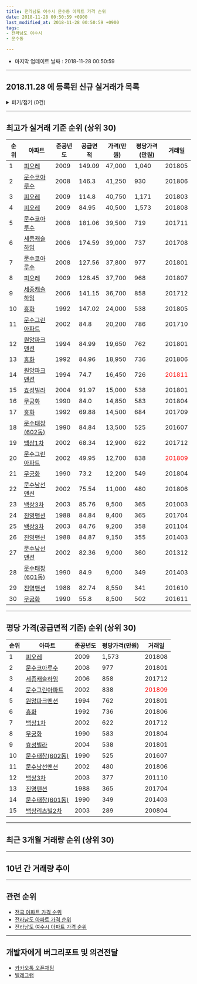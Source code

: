 ```yaml
---
title: 전라남도 여수시 문수동 아파트 가격 순위
date: 2018-11-28 00:50:59 +0900
last_modified_at: 2018-11-28 00:50:59 +0900
tags:
- 전라남도 여수시
- 문수동

---
```


* 마지막 업데이트 날짜 : 2018-11-28 00:50:59

---

## 2018.11.28 에 등록된 신규 실거래가 목록

<details>
<summary>펴기/접기 (0건)</summary>
<div markdown="1">

|아파트|준공년도|공급면적|가격(만원)|평당가격(만원)|거래일|
|---|---|---|---|---|---|
|없음||||||


</div>
</details>

---

## 최고가 실거래 기준 순위 (상위 30)


|순위|아파트|준공년도|공급면적|가격(만원)|평당가격(만원)|거래일|
|---|---|---|---|---|---|---|
|1|[피오레](https://search.naver.com/search.naver?query=%EC%A0%84%EB%9D%BC%EB%82%A8%EB%8F%84+%EC%97%AC%EC%88%98%EC%8B%9C+%EB%AC%B8%EC%88%98%EB%8F%99+%ED%94%BC%EC%98%A4%EB%A0%88)|2009|149.09|47,000|1,040|201805|
|2|[문수코아루수](https://search.naver.com/search.naver?query=%EC%A0%84%EB%9D%BC%EB%82%A8%EB%8F%84+%EC%97%AC%EC%88%98%EC%8B%9C+%EB%AC%B8%EC%88%98%EB%8F%99+%EB%AC%B8%EC%88%98%EC%BD%94%EC%95%84%EB%A3%A8%EC%88%98)|2008|146.3|41,250|930|201806|
|3|[피오레](https://search.naver.com/search.naver?query=%EC%A0%84%EB%9D%BC%EB%82%A8%EB%8F%84+%EC%97%AC%EC%88%98%EC%8B%9C+%EB%AC%B8%EC%88%98%EB%8F%99+%ED%94%BC%EC%98%A4%EB%A0%88)|2009|114.8|40,750|1,171|201803|
|4|[피오레](https://search.naver.com/search.naver?query=%EC%A0%84%EB%9D%BC%EB%82%A8%EB%8F%84+%EC%97%AC%EC%88%98%EC%8B%9C+%EB%AC%B8%EC%88%98%EB%8F%99+%ED%94%BC%EC%98%A4%EB%A0%88)|2009|84.95|40,500|1,573|201808|
|5|[문수코아루수](https://search.naver.com/search.naver?query=%EC%A0%84%EB%9D%BC%EB%82%A8%EB%8F%84+%EC%97%AC%EC%88%98%EC%8B%9C+%EB%AC%B8%EC%88%98%EB%8F%99+%EB%AC%B8%EC%88%98%EC%BD%94%EC%95%84%EB%A3%A8%EC%88%98)|2008|181.06|39,500|719|201711|
|6|[세종캐슬하임](https://search.naver.com/search.naver?query=%EC%A0%84%EB%9D%BC%EB%82%A8%EB%8F%84+%EC%97%AC%EC%88%98%EC%8B%9C+%EB%AC%B8%EC%88%98%EB%8F%99+%EC%84%B8%EC%A2%85%EC%BA%90%EC%8A%AC%ED%95%98%EC%9E%84)|2006|174.59|39,000|737|201708|
|7|[문수코아루수](https://search.naver.com/search.naver?query=%EC%A0%84%EB%9D%BC%EB%82%A8%EB%8F%84+%EC%97%AC%EC%88%98%EC%8B%9C+%EB%AC%B8%EC%88%98%EB%8F%99+%EB%AC%B8%EC%88%98%EC%BD%94%EC%95%84%EB%A3%A8%EC%88%98)|2008|127.56|37,800|977|201801|
|8|[피오레](https://search.naver.com/search.naver?query=%EC%A0%84%EB%9D%BC%EB%82%A8%EB%8F%84+%EC%97%AC%EC%88%98%EC%8B%9C+%EB%AC%B8%EC%88%98%EB%8F%99+%ED%94%BC%EC%98%A4%EB%A0%88)|2009|128.45|37,700|968|201807|
|9|[세종캐슬하임](https://search.naver.com/search.naver?query=%EC%A0%84%EB%9D%BC%EB%82%A8%EB%8F%84+%EC%97%AC%EC%88%98%EC%8B%9C+%EB%AC%B8%EC%88%98%EB%8F%99+%EC%84%B8%EC%A2%85%EC%BA%90%EC%8A%AC%ED%95%98%EC%9E%84)|2006|141.15|36,700|858|201712|
|10|[흥화](https://search.naver.com/search.naver?query=%EC%A0%84%EB%9D%BC%EB%82%A8%EB%8F%84+%EC%97%AC%EC%88%98%EC%8B%9C+%EB%AC%B8%EC%88%98%EB%8F%99+%ED%9D%A5%ED%99%94)|1992|147.02|24,000|538|201805|
|11|[문수그린아파트](https://search.naver.com/search.naver?query=%EC%A0%84%EB%9D%BC%EB%82%A8%EB%8F%84+%EC%97%AC%EC%88%98%EC%8B%9C+%EB%AC%B8%EC%88%98%EB%8F%99+%EB%AC%B8%EC%88%98%EA%B7%B8%EB%A6%B0%EC%95%84%ED%8C%8C%ED%8A%B8)|2002|84.8|20,200|786|201710|
|12|[원앙파크맨션](https://search.naver.com/search.naver?query=%EC%A0%84%EB%9D%BC%EB%82%A8%EB%8F%84+%EC%97%AC%EC%88%98%EC%8B%9C+%EB%AC%B8%EC%88%98%EB%8F%99+%EC%9B%90%EC%95%99%ED%8C%8C%ED%81%AC%EB%A7%A8%EC%85%98)|1994|84.99|19,650|762|201801|
|13|[흥화](https://search.naver.com/search.naver?query=%EC%A0%84%EB%9D%BC%EB%82%A8%EB%8F%84+%EC%97%AC%EC%88%98%EC%8B%9C+%EB%AC%B8%EC%88%98%EB%8F%99+%ED%9D%A5%ED%99%94)|1992|84.96|18,950|736|201806|
|14|[원앙파크맨션](https://search.naver.com/search.naver?query=%EC%A0%84%EB%9D%BC%EB%82%A8%EB%8F%84+%EC%97%AC%EC%88%98%EC%8B%9C+%EB%AC%B8%EC%88%98%EB%8F%99+%EC%9B%90%EC%95%99%ED%8C%8C%ED%81%AC%EB%A7%A8%EC%85%98)|1994|74.7|16,450|726|<span style="color:red">201811</span>|
|15|[효성빌라](https://search.naver.com/search.naver?query=%EC%A0%84%EB%9D%BC%EB%82%A8%EB%8F%84+%EC%97%AC%EC%88%98%EC%8B%9C+%EB%AC%B8%EC%88%98%EB%8F%99+%ED%9A%A8%EC%84%B1%EB%B9%8C%EB%9D%BC)|2004|91.97|15,000|538|201801|
|16|[무궁화](https://search.naver.com/search.naver?query=%EC%A0%84%EB%9D%BC%EB%82%A8%EB%8F%84+%EC%97%AC%EC%88%98%EC%8B%9C+%EB%AC%B8%EC%88%98%EB%8F%99+%EB%AC%B4%EA%B6%81%ED%99%94)|1990|84.0|14,850|583|201804|
|17|[흥화](https://search.naver.com/search.naver?query=%EC%A0%84%EB%9D%BC%EB%82%A8%EB%8F%84+%EC%97%AC%EC%88%98%EC%8B%9C+%EB%AC%B8%EC%88%98%EB%8F%99+%ED%9D%A5%ED%99%94)|1992|69.88|14,500|684|201709|
|18|[문수태창(602동)](https://search.naver.com/search.naver?query=%EC%A0%84%EB%9D%BC%EB%82%A8%EB%8F%84+%EC%97%AC%EC%88%98%EC%8B%9C+%EB%AC%B8%EC%88%98%EB%8F%99+%EB%AC%B8%EC%88%98%ED%83%9C%EC%B0%BD%28602%EB%8F%99%29)|1990|84.84|13,500|525|201607|
|19|[백상1차](https://search.naver.com/search.naver?query=%EC%A0%84%EB%9D%BC%EB%82%A8%EB%8F%84+%EC%97%AC%EC%88%98%EC%8B%9C+%EB%AC%B8%EC%88%98%EB%8F%99+%EB%B0%B1%EC%83%811%EC%B0%A8)|2002|68.34|12,900|622|201712|
|20|[문수그린아파트](https://search.naver.com/search.naver?query=%EC%A0%84%EB%9D%BC%EB%82%A8%EB%8F%84+%EC%97%AC%EC%88%98%EC%8B%9C+%EB%AC%B8%EC%88%98%EB%8F%99+%EB%AC%B8%EC%88%98%EA%B7%B8%EB%A6%B0%EC%95%84%ED%8C%8C%ED%8A%B8)|2002|49.95|12,700|838|<span style="color:red">201809</span>|
|21|[무궁화](https://search.naver.com/search.naver?query=%EC%A0%84%EB%9D%BC%EB%82%A8%EB%8F%84+%EC%97%AC%EC%88%98%EC%8B%9C+%EB%AC%B8%EC%88%98%EB%8F%99+%EB%AC%B4%EA%B6%81%ED%99%94)|1990|73.2|12,200|549|201804|
|22|[문수남선맨션](https://search.naver.com/search.naver?query=%EC%A0%84%EB%9D%BC%EB%82%A8%EB%8F%84+%EC%97%AC%EC%88%98%EC%8B%9C+%EB%AC%B8%EC%88%98%EB%8F%99+%EB%AC%B8%EC%88%98%EB%82%A8%EC%84%A0%EB%A7%A8%EC%85%98)|2002|75.54|11,000|480|201806|
|23|[백상3차](https://search.naver.com/search.naver?query=%EC%A0%84%EB%9D%BC%EB%82%A8%EB%8F%84+%EC%97%AC%EC%88%98%EC%8B%9C+%EB%AC%B8%EC%88%98%EB%8F%99+%EB%B0%B1%EC%83%813%EC%B0%A8)|2003|85.76|9,500|365|201003|
|24|[진영맨션](https://search.naver.com/search.naver?query=%EC%A0%84%EB%9D%BC%EB%82%A8%EB%8F%84+%EC%97%AC%EC%88%98%EC%8B%9C+%EB%AC%B8%EC%88%98%EB%8F%99+%EC%A7%84%EC%98%81%EB%A7%A8%EC%85%98)|1988|84.84|9,400|365|201704|
|25|[백상3차](https://search.naver.com/search.naver?query=%EC%A0%84%EB%9D%BC%EB%82%A8%EB%8F%84+%EC%97%AC%EC%88%98%EC%8B%9C+%EB%AC%B8%EC%88%98%EB%8F%99+%EB%B0%B1%EC%83%813%EC%B0%A8)|2003|84.76|9,200|358|201104|
|26|[진영맨션](https://search.naver.com/search.naver?query=%EC%A0%84%EB%9D%BC%EB%82%A8%EB%8F%84+%EC%97%AC%EC%88%98%EC%8B%9C+%EB%AC%B8%EC%88%98%EB%8F%99+%EC%A7%84%EC%98%81%EB%A7%A8%EC%85%98)|1988|84.87|9,150|355|201403|
|27|[문수남선맨션](https://search.naver.com/search.naver?query=%EC%A0%84%EB%9D%BC%EB%82%A8%EB%8F%84+%EC%97%AC%EC%88%98%EC%8B%9C+%EB%AC%B8%EC%88%98%EB%8F%99+%EB%AC%B8%EC%88%98%EB%82%A8%EC%84%A0%EB%A7%A8%EC%85%98)|2002|82.36|9,000|360|201312|
|28|[문수태창(601동)](https://search.naver.com/search.naver?query=%EC%A0%84%EB%9D%BC%EB%82%A8%EB%8F%84+%EC%97%AC%EC%88%98%EC%8B%9C+%EB%AC%B8%EC%88%98%EB%8F%99+%EB%AC%B8%EC%88%98%ED%83%9C%EC%B0%BD%28601%EB%8F%99%29)|1990|84.9|9,000|349|201403|
|29|[진영맨션](https://search.naver.com/search.naver?query=%EC%A0%84%EB%9D%BC%EB%82%A8%EB%8F%84+%EC%97%AC%EC%88%98%EC%8B%9C+%EB%AC%B8%EC%88%98%EB%8F%99+%EC%A7%84%EC%98%81%EB%A7%A8%EC%85%98)|1988|82.74|8,550|341|201610|
|30|[무궁화](https://search.naver.com/search.naver?query=%EC%A0%84%EB%9D%BC%EB%82%A8%EB%8F%84+%EC%97%AC%EC%88%98%EC%8B%9C+%EB%AC%B8%EC%88%98%EB%8F%99+%EB%AC%B4%EA%B6%81%ED%99%94)|1990|55.8|8,500|502|201611|


---

## 평당 가격(공급면적 기준) 순위 (상위 30)


|순위|아파트|준공년도|평당가격(만원)|거래일|
|---|---|---|---|---|
|1|[피오레](https://search.naver.com/search.naver?query=%EC%A0%84%EB%9D%BC%EB%82%A8%EB%8F%84+%EC%97%AC%EC%88%98%EC%8B%9C+%EB%AC%B8%EC%88%98%EB%8F%99+%ED%94%BC%EC%98%A4%EB%A0%88)|2009|1,573|201808|
|2|[문수코아루수](https://search.naver.com/search.naver?query=%EC%A0%84%EB%9D%BC%EB%82%A8%EB%8F%84+%EC%97%AC%EC%88%98%EC%8B%9C+%EB%AC%B8%EC%88%98%EB%8F%99+%EB%AC%B8%EC%88%98%EC%BD%94%EC%95%84%EB%A3%A8%EC%88%98)|2008|977|201801|
|3|[세종캐슬하임](https://search.naver.com/search.naver?query=%EC%A0%84%EB%9D%BC%EB%82%A8%EB%8F%84+%EC%97%AC%EC%88%98%EC%8B%9C+%EB%AC%B8%EC%88%98%EB%8F%99+%EC%84%B8%EC%A2%85%EC%BA%90%EC%8A%AC%ED%95%98%EC%9E%84)|2006|858|201712|
|4|[문수그린아파트](https://search.naver.com/search.naver?query=%EC%A0%84%EB%9D%BC%EB%82%A8%EB%8F%84+%EC%97%AC%EC%88%98%EC%8B%9C+%EB%AC%B8%EC%88%98%EB%8F%99+%EB%AC%B8%EC%88%98%EA%B7%B8%EB%A6%B0%EC%95%84%ED%8C%8C%ED%8A%B8)|2002|838|<span style="color:red">201809</span>|
|5|[원앙파크맨션](https://search.naver.com/search.naver?query=%EC%A0%84%EB%9D%BC%EB%82%A8%EB%8F%84+%EC%97%AC%EC%88%98%EC%8B%9C+%EB%AC%B8%EC%88%98%EB%8F%99+%EC%9B%90%EC%95%99%ED%8C%8C%ED%81%AC%EB%A7%A8%EC%85%98)|1994|762|201801|
|6|[흥화](https://search.naver.com/search.naver?query=%EC%A0%84%EB%9D%BC%EB%82%A8%EB%8F%84+%EC%97%AC%EC%88%98%EC%8B%9C+%EB%AC%B8%EC%88%98%EB%8F%99+%ED%9D%A5%ED%99%94)|1992|736|201806|
|7|[백상1차](https://search.naver.com/search.naver?query=%EC%A0%84%EB%9D%BC%EB%82%A8%EB%8F%84+%EC%97%AC%EC%88%98%EC%8B%9C+%EB%AC%B8%EC%88%98%EB%8F%99+%EB%B0%B1%EC%83%811%EC%B0%A8)|2002|622|201712|
|8|[무궁화](https://search.naver.com/search.naver?query=%EC%A0%84%EB%9D%BC%EB%82%A8%EB%8F%84+%EC%97%AC%EC%88%98%EC%8B%9C+%EB%AC%B8%EC%88%98%EB%8F%99+%EB%AC%B4%EA%B6%81%ED%99%94)|1990|583|201804|
|9|[효성빌라](https://search.naver.com/search.naver?query=%EC%A0%84%EB%9D%BC%EB%82%A8%EB%8F%84+%EC%97%AC%EC%88%98%EC%8B%9C+%EB%AC%B8%EC%88%98%EB%8F%99+%ED%9A%A8%EC%84%B1%EB%B9%8C%EB%9D%BC)|2004|538|201801|
|10|[문수태창(602동)](https://search.naver.com/search.naver?query=%EC%A0%84%EB%9D%BC%EB%82%A8%EB%8F%84+%EC%97%AC%EC%88%98%EC%8B%9C+%EB%AC%B8%EC%88%98%EB%8F%99+%EB%AC%B8%EC%88%98%ED%83%9C%EC%B0%BD%28602%EB%8F%99%29)|1990|525|201607|
|11|[문수남선맨션](https://search.naver.com/search.naver?query=%EC%A0%84%EB%9D%BC%EB%82%A8%EB%8F%84+%EC%97%AC%EC%88%98%EC%8B%9C+%EB%AC%B8%EC%88%98%EB%8F%99+%EB%AC%B8%EC%88%98%EB%82%A8%EC%84%A0%EB%A7%A8%EC%85%98)|2002|480|201806|
|12|[백상3차](https://search.naver.com/search.naver?query=%EC%A0%84%EB%9D%BC%EB%82%A8%EB%8F%84+%EC%97%AC%EC%88%98%EC%8B%9C+%EB%AC%B8%EC%88%98%EB%8F%99+%EB%B0%B1%EC%83%813%EC%B0%A8)|2003|377|201110|
|13|[진영맨션](https://search.naver.com/search.naver?query=%EC%A0%84%EB%9D%BC%EB%82%A8%EB%8F%84+%EC%97%AC%EC%88%98%EC%8B%9C+%EB%AC%B8%EC%88%98%EB%8F%99+%EC%A7%84%EC%98%81%EB%A7%A8%EC%85%98)|1988|365|201704|
|14|[문수태창(601동)](https://search.naver.com/search.naver?query=%EC%A0%84%EB%9D%BC%EB%82%A8%EB%8F%84+%EC%97%AC%EC%88%98%EC%8B%9C+%EB%AC%B8%EC%88%98%EB%8F%99+%EB%AC%B8%EC%88%98%ED%83%9C%EC%B0%BD%28601%EB%8F%99%29)|1990|349|201403|
|15|[백상리츠빌2차](https://search.naver.com/search.naver?query=%EC%A0%84%EB%9D%BC%EB%82%A8%EB%8F%84+%EC%97%AC%EC%88%98%EC%8B%9C+%EB%AC%B8%EC%88%98%EB%8F%99+%EB%B0%B1%EC%83%81%EB%A6%AC%EC%B8%A0%EB%B9%8C2%EC%B0%A8)|2003|289|200804|


---

## 최근 3개월 거래량 순위 (상위 30)


<div style="width:100%;">
    <canvas id="deal_count_ranking" height="250"></canvas>
</div>


<script>
new Chart(document.getElementById("deal_count_ranking"), {
    type: 'horizontalBar',
    data: {
        labels: ['원앙파크맨션', '흥화', '진영맨션', '피오레', '문수그린아파트'],
        datasets: [{
            label: '실거래 수',
            data: [10, 3, 2, 2, 2],
            borderColor: "rgba(255, 0, 128, 1)",
            backgroundColor: "rgba(255, 0, 128, 0.5)",
            fill: false,
        }]
    },
    options: {
        responsive: true,
        title: {
            display: true,
            text: '최근 3개월 거래량 순위'
        },
        tooltips: {
            mode: 'index',
            intersect: false,
            callbacks: {
                title: function(tooltipItems, data) {
                    return "실거래 수:";
                },
                label: function(tooltipItem, data) {
                    return data.labels[tooltipItem.index] + ": " + tooltipItem.xLabel;
                }
            }
        },
        hover: {
            mode: 'nearest',
            intersect: true
        },
        scales: {
            xAxes: [{
                display: true,
                scaleLabel: {
                    display: true,
                    labelString: '실거래 수'
                },
                ticks: {
                    suggestedMin: 0,
                }
            }],
            yAxes: [{
                display: true,
                ticks: {
                    autoSkip: false,
                    callback: function(value, index, values) {
                        if (value.length > 15)
                            return value.substr(0, 13) + "...";
                        else
                            return value;
                    }
                },
                scaleLabel: {
                    display: false,
                }
            }]
        }
    }
});

</script>


---

## 10년 간 거래량 추이


<div style="width:100%;">
    <canvas id="deal_progress" height="250"></canvas>
</div>

<script>
new Chart(document.getElementById("deal_progress"), {
    type: 'line',
    data: {
        labels: ['200811','200812','200901','200902','200903','200904','200905','200906','200907','200908','200909','200910','200911','200912','201001','201002','201003','201004','201005','201006','201007','201008','201009','201010','201011','201012','201101','201102','201103','201104','201105','201106','201107','201108','201109','201110','201111','201112','201201','201202','201203','201204','201205','201206','201207','201208','201209','201210','201211','201212','201301','201302','201303','201304','201305','201306','201307','201308','201309','201310','201311','201312','201401','201402','201403','201404','201405','201406','201407','201408','201409','201410','201411','201412','201501','201502','201503','201504','201505','201506','201507','201508','201509','201510','201511','201512','201601','201602','201603','201604','201605','201606','201607','201608','201609','201610','201611','201612','201701','201702','201703','201704','201705','201706','201707','201708','201709','201710','201711','201712','201801','201802','201803','201804','201805','201806','201807','201808','201809','201810','201811'],
        datasets: [{
            label: '실거래 수',
            pointRadius: 1,
            data: [5, 11, 12, 26, 35, 29, 25, 27, 15, 17, 32, 17, 14, 15, 19, 16, 24, 9, 15, 24, 8, 9, 14, 12, 18, 10, 11, 12, 15, 14, 8, 14, 12, 15, 11, 13, 10, 20, 15, 17, 13, 9, 6, 7, 13, 6, 10, 14, 19, 21, 23, 17, 21, 17, 16, 17, 6, 8, 13, 20, 18, 16, 10, 12, 13, 13, 18, 8, 9, 11, 14, 23, 14, 18, 14, 12, 16, 30, 16, 16, 14, 19, 10, 17, 14, 18, 15, 12, 13, 13, 11, 14, 13, 11, 14, 18, 9, 9, 8, 14, 22, 19, 21, 13, 17, 13, 11, 8, 17, 13, 23, 12, 18, 13, 15, 17, 13, 9, 10, 8, 1],
            borderColor: "rgba(255, 201, 14, 1)",
            backgroundColor: "rgba(255, 201, 14, 0.5)",
            fill: true,
        }]
    },
    options: {
        responsive: true,
        title: {
            display: true,
            text: '10년간 거래량 추이'
        },
        tooltips: {
            mode: 'index',
            intersect: false,
        },
        hover: {
            mode: 'nearest',
            intersect: true
        },
        scales: {
            xAxes: [{
                display: true,
                scaleLabel: {
                    display: true,
                    labelString: '년/월'
                }
            }],
            yAxes: [{
                display: true,
                ticks: {
                    suggestedMin: 0,
                },
                scaleLabel: {
                    display: true,
                    labelString: '실거래 수'
                }
            }]
        }
    }
});

</script>


---

## 관련 순위

- [전국 아파트 가격 순위](https://inasie.github.io/apt-ranking/전국)
- [전라남도 아파트 가격 순위](https://inasie.github.io/apt-ranking/전라남도)
- [전라남도 여수시 아파트 가격 순위](https://inasie.github.io/apt-ranking/전라남도-여수시)


---

## 개발자에게 버그리포트 및 의견전달

- [카카오톡 오픈채팅](https://open.kakao.com/o/gLJUAP4)
- [텔레그램](https://t.me/inasie)

